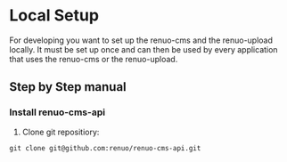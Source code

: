 # Local Setup

For developing you want to set up the renuo-cms and the renuo-upload locally. It must be set up once and can then be used by every application that uses the renuo-cms or the renuo-upload.

## Step by Step manual

### Install renuo-cms-api

1. Clone git repositiory:
```
git clone git@github.com:renuo/renuo-cms-api.git
```